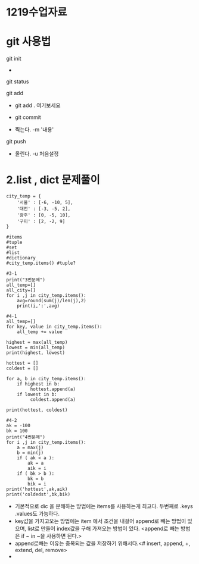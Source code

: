# 1219수업자료

# git 사용법

git init

* 

git status

git add

* git add . 여기보세요

* git commit

* 찍는다. -m '내용'

git push

* 올린다. -u 처음설정



# 2.list , dict 문제풀이

````
city_temp = {
    '서울' : [-6, -10, 5],
    '대전' : [-3, -5, 2],
    '광주' : [0, -5, 10],
    '구미' : [2, -2, 9]
}

#items
#tuple
#set
#list
#dictionary
#city_temp.items() #tuple?

#3-1
print("3번문제")
all_temp=[]
all_city=[]
for i ,j in city_temp.items():
    avg=round(sum(j)/len(j),2)
    print(i,':',avg)

#4-1
all_temp=[]
for key, value in city_temp.items():
    all_temp += value

highest = max(all_temp)
lowest = min(all_temp)
print(highest, lowest)

hottest = []
coldest = []

for a, b in city_temp.items():
    if highest in b:
         hottest.append(a)
    if lowest in b:
         coldest.append(a)

print(hottest, coldest)

#4-2
ak = -100
bk = 100
print("4번문제")
for i ,j in city_temp.items():
    a = max(j)
    b = min(j)
    if ( ak < a ):
        ak = a 
        aik = i
    if ( bk > b ):
        bk = b
        bik = i
print('hottest',ak,aik)
print('coldedst',bk,bik)

````

* 기본적으로 dic 을 분해하는 방법에는 items를 사용하는게 최고다. 두번째로 .keys .values도 가능하다.
* key값을 가지고오는 방법에는 item 에서 조건을 내걸어 append로 빼는 방법이 있으며, list로 만들어 index값을 구해 가져오는 방법이 있다.  <append로 빼는 방법은 if ~ in ~을 사용하면 된다.>
* append로빼는 이유는 중복되는 값을 저장하기 위해서다.<\# insert, append, +, extend, del, remove>
* 